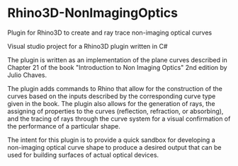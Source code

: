 # Rhino3D-NonImagingOptics
Plugin for Rhino3D to create and ray trace non-imaging optical curves

Visual studio project for a Rhino3D plugin written in C#

The plugin is written as an implementation of the plane curves described in Chapter 21 of the book "Introduction to Non Imaging Optics" 2nd edition by Julio Chaves.  

The plugin adds commands to Rhino that allow for the construction of the curves based on the inputs described by the corresponding curve type given in the book.  The plugin also allows for the generation of rays, the assigning of properties to the curves (reflection, refraction, or absorbing), and the tracing of rays through the curve system for a visual confirmation of the performance of a particular shape.  

The intent for this plugin is to provide a quick sandbox for developing a non-imaging optical curve shape to produce a desired output that can be used for building surfaces of actual optical devices. 

